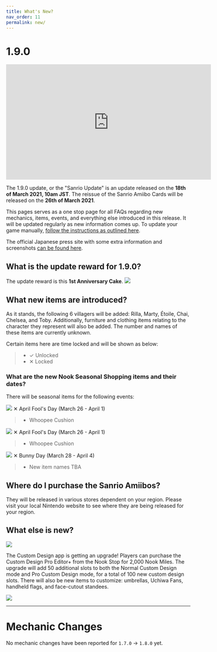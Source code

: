```yaml
---
title: What's New?
nav_order: 11
permalink: new/
---
```



# 1.9.0

<div class="videoWrapper">
    <iframe width="560" height="315" src="https://www.youtube.com/embed/jpJo9Zleqrk" frameborder="0" allow="accelerometer; autoplay; clipboard-write; encrypted-media; gyroscope; picture-in-picture" allowfullscreen></iframe>
</div>

The 1.9.0 update, or the "Sanrio Update" is an update released on the **18th of March 2021, 10am JST**. The reissue of the Sanrio Amiibo Cards will be released on the **26th of March 2021**.  

This pages serves as a one stop page for all FAQs regarding new mechanics, items, events, and everything else introduced in this release. It will be updated regularly as new information comes up. To update your game manually, [follow the instructions as outlined here](/acnhfaq/misc/#how-do-i-manually-update-my-acnh-game).

The official Japanese press site with some extra information and screenshots [can be found here](https://topics.nintendo.co.jp/article/9a207313-c1fc-4a08-a39f-89bafbfa530e).

## What is the update reward for 1.9.0?
The update reward is this **1st Anniversary Cake**.
![](https://assets.nintendo.com/image/upload/v1615853306/ncom/en_US/articles/2021/free-update-for-animal-crossing-new-horizons-delivers-new-content/800x450_ACNH_MarchUpdate_UpdateGift.jpg)

## What new items are introduced?
As it stands, the following 6 villagers will be added: Rilla, Marty, Étoile, Chai, Chelsea, and Toby. Additionally, furniture and clothing items relating to the character they represent will also be added. The number and names of these items are currently unknown.

Certain items here are time locked and will be shown as below:
> - <span class="label label-green">✓ Unlocked</span>
> - <span class="label label-red">✕ Locked</span>

### What are the new Nook Seasonal Shopping items and their dates?
There will be seasonal items for the following events:

![](https://assets.nintendo.com/image/upload/v1615853305/ncom/en_US/articles/2021/free-update-for-animal-crossing-new-horizons-delivers-new-content/800x450_ACNH_MarchUpdate_NewItems_01.jpg)
<span class="label label-red">✕</span> April Fool's Day (March 26 - April 1)
> - Whoopee Cushion

![](https://assets.nintendo.com/image/upload/v1615853305/ncom/en_US/articles/2021/free-update-for-animal-crossing-new-horizons-delivers-new-content/800x450_ACNH_MarchUpdate_NewItems_01.jpg)
<span class="label label-red">✕</span> April Fool's Day (March 26 - April 1)
> - Whoopee Cushion

![](https://pbs.twimg.com/media/Ewmkzt3W8Agknzp?format=jpg&name=4096x4096)
<span class="label label-red">✕</span> Bunny Day (March 28 - April 4)
> - New item names TBA

## Where do I purchase the Sanrio Amiibos?
They will be released in various stores dependent on your region. Please visit your local Nintendo website to see where they are being released for your region.

## What else is new?
![](https://assets.nintendo.com/image/upload/v1615853306/ncom/en_US/articles/2021/free-update-for-animal-crossing-new-horizons-delivers-new-content/800x450_ACNH_MarchUpdate_NewItems_02.jpg)

The Custom Design app is getting an upgrade! Players can purchase the Custom Design Pro Editor+ from the Nook Stop for 2,000 Nook Miles. The upgrade will add 50 additional slots to both the Normal Custom Design mode and Pro Custom Design mode, for a total of 100 new custom design slots. There will also be new items to customize: umbrellas, Uchiwa Fans, handheld flags, and face-cutout standees.

![](https://i.redd.it/qjioxfk1pom21.jpg)

* * *

# Mechanic Changes
<!-- This list documents any mechanic changes from version `1.6.0` -> `1.7.0`.
- Regarding villager gifting:
    - All hand gifted clothing (aside from wetsuits) are now unsafe. (They will store them)
    - Clothing can now be placed on top of surfaces in villagers' houses. 
    - Shoes are now able to be placed in villagers' houses.
    - Some items in villager houses are now rotated inward instead of facing the wall.
    - Wreath glitch appears to be fixed.
- It is now possible for villagers to have the move out bubble before having the first K.K. concert.
- Snowballs now have less strict spawn conditions. 
- Celeste can now show up on a Sunday. -->

No mechanic changes have been reported for `1.7.0` -> `1.8.0` yet.
